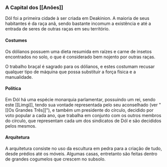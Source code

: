 ### A Capital dos [[Anões]]
Dól foi a primeira cidade à ser criada em Deakinion. A maioria de seus habitantes é da raça anã, sendo bastante incomum a existência e até a entrada de seres de outras raças em seu território.
#### Costumes
Os dólianos possuem uma dieta resumida em raízes e carne de insetos encontrados no solo, o que é considerado bem nojento por outras raças.

O trabalho braçal é sagrado para os dólianos, e estes costumam recusar qualquer tipo de máquina que possa substituir a força física e a manualidade.
#### Política
Em Dól há uma espécie monarquia parlamentar, possuindo um rei, sendo este [[Limgi]], tendo sua vontade representada pelo seu aconselhado (ver "[[Os Grandes Três]]"), e também um presidente do círculo, decidido por voto popular a cada ano, que trabalha em conjunto com os outros membros do círculo, que representam cada um dos sindicatos de Dól e são decididos pelos mesmos.
#### Arquitetura
A arquitetura consiste no uso da escultura em pedra para a criação de tudo, desde prédios até os móveis. Algumas casas, entretanto são feitas dentro de grandes cogumelos que crescem no subsolo.